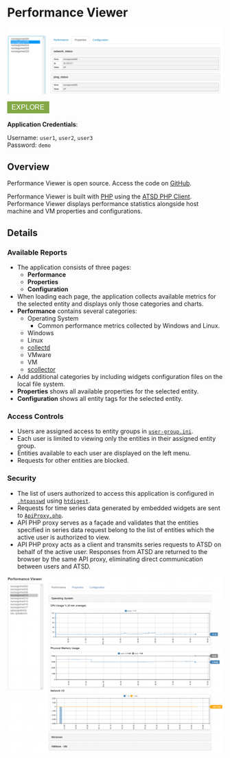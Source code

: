 # Performance Viewer

![](../../images/performance-viewer1.png)

[![](./images/explore.png)](https://apps.axibase.com/performance/)

**Application Credentials**:

Username: `user1`, `user2`, `user3`<br>
Password: `demo`

## Overview

Performance Viewer is open source. Access the code on [GitHub](https://github.com/axibase/atsd-api-php/tree/master/performance).

Performance Viewer is built with [PHP](http://php.net/) using the [ATSD PHP Client](https://github.com/axibase/atsd-api-php/blob/master/README.md). Performance Viewer displays performance statistics alongside host machine and VM properties and configurations.

## Details

### Available Reports

* The application consists of three pages:
  * **Performance**
  * **Properties**
  * **Configuration**
* When loading each page, the application collects available metrics for the selected entity and displays only those categories and charts.
* **Performance** contains several categories:
  * Operating System
    * Common performance metrics collected by Windows and Linux.
  * Windows
  * Linux
  * [collectd](../collectd/README.md)
  * VMware
  * VM
  * [scollector](../scollector/README.md)
* Add additional categories by including widgets configuration files on the local file system.
* **Properties** shows all available properties for the selected entity.
* **Configuration** shows all entity tags for the selected entity.

### Access Controls

* Users are assigned access to entity groups in [`user-group.ini`](https://github.com/axibase/atsd-api-php/blob/master/performance/users-group.ini).
* Each user is limited to viewing only the entities in their assigned entity group.
* Entities available to each user are displayed on the left menu.
* Requests for other entities are blocked.

### Security

* The list of users authorized to access this application is configured in [`.htpasswd`](https://httpd.apache.org/docs/2.4/programs/htpasswd.html) using [`htdigest`](https://httpd.apache.org/docs/2.4/programs/htdigest.html).
* Requests for time series data generated by embedded widgets are sent to [`ApiProxy.php`](https://github.com/axibase/atsd-api-php/blob/master/performance/ApiProxy.php).
* API PHP proxy serves as a façade and validates that the entities specified in series data request belong to the list of entities which the active user is authorized to view.
* API PHP proxy acts as a client and transmits series requests to ATSD on behalf of the active user. Responses from ATSD are returned to the browser by the same API proxy, eliminating direct communication between users and ATSD.

![](./images/performance-viewer.png)